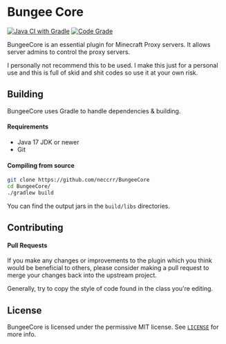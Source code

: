 # Bungee Core  
[![Java CI with Gradle](https://github.com/neccrr/BungeeCore/actions/workflows/gradle.yml/badge.svg)](https://github.com/Cavry-Dev-Team/NecroCore/actions/workflows/gradle.yml) 
[![Code Grade](https://app.codacy.com/project/badge/Grade/5fff583ea44b404caa31235d36e6926c)](https://app.codacy.com/gh/neccrr/BungeeCore/dashboard?utm_source=gh&utm_medium=referral&utm_content=&utm_campaign=Badge_grade)

BungeeCore is an essential plugin for Minecraft Proxy servers. It allows server admins to control the proxy servers.

I personally not recommend this to be used. I make this just for a personal use and this is full of skid and shit codes so use it at your own risk.

## Building
BungeeCore uses Gradle to handle dependencies & building.

#### Requirements
* Java 17 JDK or newer
* Git

#### Compiling from source
```sh
git clone https://github.com/neccrr/BungeeCore
cd BungeeCore/
./gradlew build
```

You can find the output jars in the `build/libs` directories.

## Contributing
#### Pull Requests
If you make any changes or improvements to the plugin which you think would be beneficial to others, please consider making a pull request to merge your changes back into the upstream project.

Generally, try to copy the style of code found in the class you're editing. 

## License
BungeeCore is licensed under the permissive MIT license. See [`LICENSE`](https://github.com/neccrr/BungeeCore/blob/master/LICENSE) for more info.
